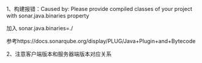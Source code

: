1、构建报错：Caused by: Please provide compiled classes of your project with sonar.java.binaries property

加入 sonar.java.binaries=./

参考https://docs.sonarqube.org/display/PLUG/Java+Plugin+and+Bytecode

2、注意客户端版本和服务器端版本对应关系



